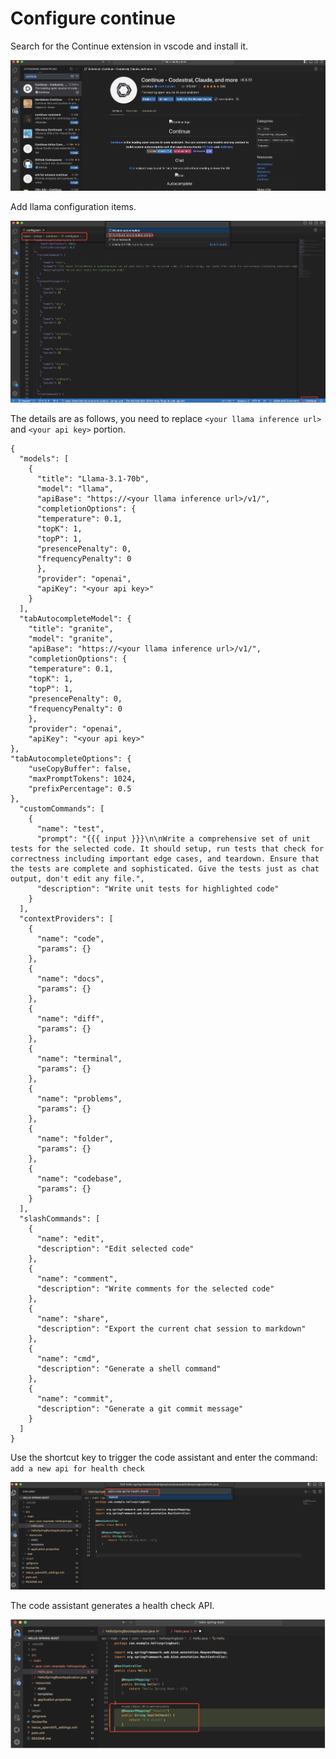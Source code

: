 # Configure continue

Search for the Continue extension in vscode and install it.

![image-20241030194553922](assets/3-configure-continue/image-20241030194553922.png)

Add llama configuration items.

![image-20241030194624961](assets/3-configure-continue/image-20241030194624961.png)

The details are as follows, you need to replace `<your llama inference url>` and `<your api key>` portion.

```
{
  "models": [
    {
      "title": "Llama-3.1-70b",
      "model": "llama",
      "apiBase": "https://<your llama inference url>/v1/",
      "completionOptions": {
      "temperature": 0.1,
      "topK": 1,
      "topP": 1,
      "presencePenalty": 0,
      "frequencyPenalty": 0
      },
      "provider": "openai",
      "apiKey": "<your api key>"
    }
  ],
  "tabAutocompleteModel": {
    "title": "granite",
    "model": "granite",
    "apiBase": "https://<your llama inference url>/v1/",
    "completionOptions": {
    "temperature": 0.1,
    "topK": 1,
    "topP": 1,
    "presencePenalty": 0,
    "frequencyPenalty": 0
    },
    "provider": "openai",
    "apiKey": "<your api key>"
},
"tabAutocompleteOptions": {
    "useCopyBuffer": false,
    "maxPromptTokens": 1024,
    "prefixPercentage": 0.5
},
  "customCommands": [
    {
      "name": "test",
      "prompt": "{{{ input }}}\n\nWrite a comprehensive set of unit tests for the selected code. It should setup, run tests that check for correctness including important edge cases, and teardown. Ensure that the tests are complete and sophisticated. Give the tests just as chat output, don't edit any file.",
      "description": "Write unit tests for highlighted code"
    }
  ],
  "contextProviders": [
    {
      "name": "code",
      "params": {}
    },
    {
      "name": "docs",
      "params": {}
    },
    {
      "name": "diff",
      "params": {}
    },
    {
      "name": "terminal",
      "params": {}
    },
    {
      "name": "problems",
      "params": {}
    },
    {
      "name": "folder",
      "params": {}
    },
    {
      "name": "codebase",
      "params": {}
    }
  ],
  "slashCommands": [
    {
      "name": "edit",
      "description": "Edit selected code"
    },
    {
      "name": "comment",
      "description": "Write comments for the selected code"
    },
    {
      "name": "share",
      "description": "Export the current chat session to markdown"
    },
    {
      "name": "cmd",
      "description": "Generate a shell command"
    },
    {
      "name": "commit",
      "description": "Generate a git commit message"
    }
  ]
}
```

Use the shortcut key to trigger the code assistant and enter the command: `add a new api for health check`

![image-20241030194808375](assets/3-configure-continue/image-20241030194808375.png)

The code assistant generates a health check API.

![image-20241030194844916](assets/3-configure-continue/image-20241030194844916.png)

